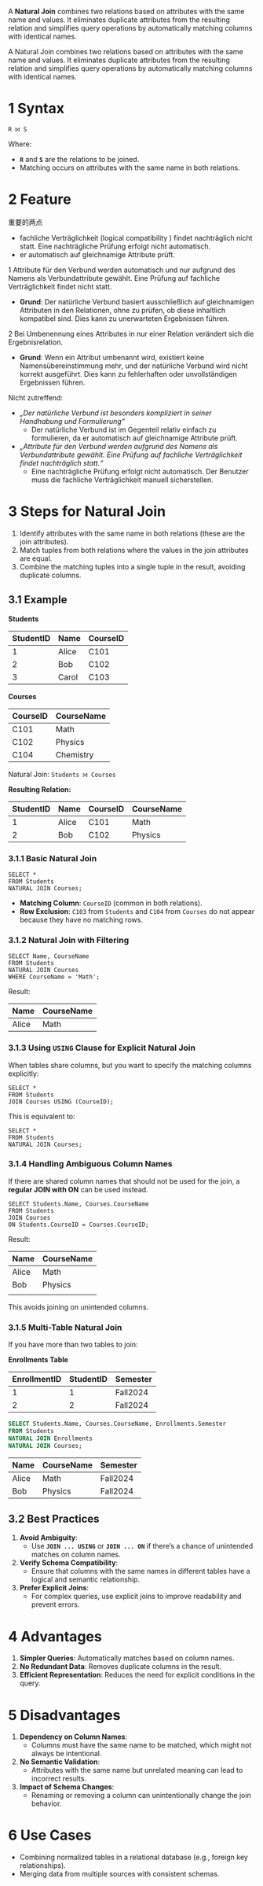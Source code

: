 
A **Natural Join** combines two relations based on attributes with the same name and values. It eliminates duplicate attributes from the resulting relation and simplifies query operations by automatically matching columns with identical names.


A Natural Join combines two relations based on attributes with the same name and values. It eliminates duplicate attributes from the resulting relation and simplifies query operations by automatically matching columns with identical names.


# 1 Syntax

```
R ⨝ S
```

Where:

- **`R`** and **`S`** are the relations to be joined.
- Matching occurs on attributes with the same name in both relations.


# 2 Feature 

重要的两点 
- fachliche Verträglichkeit (logical compatibility ) findet nachträglich nicht statt.  Eine nachträgliche Prüfung erfolgt nicht automatisch. 
- er automatisch auf gleichnamige Attribute prüft.

1 Attribute für den Verbund werden automatisch und nur aufgrund des Namens als Verbundattribute gewählt. Eine Prüfung auf fachliche Verträglichkeit findet nicht statt.
- **Grund**: Der natürliche Verbund basiert ausschließlich auf gleichnamigen Attributen in den Relationen, ohne zu prüfen, ob diese inhaltlich kompatibel sind. Dies kann zu unerwarteten Ergebnissen führen.

2 Bei Umbenennung eines Attributes in nur einer Relation verändert sich die Ergebnisrelation.
- **Grund**: Wenn ein Attribut umbenannt wird, existiert keine Namensübereinstimmung mehr, und der natürliche Verbund wird nicht korrekt ausgeführt. Dies kann zu fehlerhaften oder unvollständigen Ergebnissen führen.



Nicht zutreffend:
- _„Der natürliche Verbund ist besonders kompliziert in seiner Handhabung und Formulierung“_
    - Der natürliche Verbund ist im Gegenteil relativ einfach zu formulieren, da er automatisch auf gleichnamige Attribute prüft.
- _„Attribute für den Verbund werden aufgrund des Namens als Verbundattribute gewählt. Eine Prüfung auf fachliche Verträglichkeit findet nachträglich statt.“_
    - Eine nachträgliche Prüfung erfolgt nicht automatisch. Der Benutzer muss die fachliche Verträglichkeit manuell sicherstellen.



# 3 **Steps for Natural Join**

1. Identify attributes with the same name in both relations (these are the join attributes).
2. Match tuples from both relations where the values in the join attributes are equal.
3. Combine the matching tuples into a single tuple in the result, avoiding duplicate columns.

## 3.1 **Example**

**Students**

|StudentID|Name|CourseID|
|---|---|---|
|1|Alice|C101|
|2|Bob|C102|
|3|Carol|C103|

**Courses**

|CourseID|CourseName|
|---|---|
|C101|Math|
|C102|Physics|
|C104|Chemistry|

Natural Join:
`Students ⨝ Courses`

**Resulting Relation:**

|StudentID|Name|CourseID|CourseName|
|---|---|---|---|
|1|Alice|C101|Math|
|2|Bob|C102|Physics|

### 3.1.1 Basic Natural Join

```
SELECT *
FROM Students
NATURAL JOIN Courses;
```

- **Matching Column**: `CourseID` (common in both relations).
- **Row Exclusion**: `C103` from `Students` and `C104` from `Courses` do not appear because they have no matching rows.


### 3.1.2 Natural Join with Filtering
```
SELECT Name, CourseName
FROM Students
NATURAL JOIN Courses
WHERE CourseName = 'Math';
```

Result:

|Name|CourseName|
|---|---|
|Alice|Math|
### 3.1.3 Using `USING` Clause for Explicit Natural Join

When tables share columns, but you want to specify the matching columns explicitly:

```
SELECT *
FROM Students
JOIN Courses USING (CourseID);
```

This is equivalent to:
```
SELECT *
FROM Students
NATURAL JOIN Courses;

```

### 3.1.4 **Handling Ambiguous Column Names**

If there are shared column names that should not be used for the join, a **regular JOIN with ON** can be used instead.

```
SELECT Students.Name, Courses.CourseName
FROM Students
JOIN Courses
ON Students.CourseID = Courses.CourseID;
```

Result:

| Name  | CourseName |
| ----- | ---------- |
| Alice | Math       |
| Bob   | Physics    |
|       |            |
This avoids joining on unintended columns.



### 3.1.5 **Multi-Table Natural Join**

If you have more than two tables to join:

**Enrollments Table**

| EnrollmentID | StudentID | Semester |
| ------------ | --------- | -------- |
| 1            | 1         | Fall2024 |
| 2            | 2         | Fall2024 |

```sql
SELECT Students.Name, Courses.CourseName, Enrollments.Semester
FROM Students
NATURAL JOIN Enrollments
NATURAL JOIN Courses;

```

| Name  | CourseName | Semester |
| ----- | ---------- | -------- |
| Alice | Math       | Fall2024 |
| Bob   | Physics    | Fall2024 |


## 3.2 **Best Practices**

1. **Avoid Ambiguity**:
    - Use **`JOIN ... USING`** or **`JOIN ... ON`** if there’s a chance of unintended matches on column names.
2. **Verify Schema Compatibility**:
    - Ensure that columns with the same names in different tables have a logical and semantic relationship.
3. **Prefer Explicit Joins**:
    - For complex queries, use explicit joins to improve readability and prevent errors.

# 4 **Advantages**

1. **Simpler Queries**: Automatically matches based on column names.
2. **No Redundant Data**: Removes duplicate columns in the result.
3. **Efficient Representation**: Reduces the need for explicit conditions in the query.

# 5 **Disadvantages**

1. **Dependency on Column Names**:
    - Columns must have the same name to be matched, which might not always be intentional.
2. **No Semantic Validation**:
    - Attributes with the same name but unrelated meaning can lead to incorrect results.
3. **Impact of Schema Changes**:
    - Renaming or removing a column can unintentionally change the join behavior.

# 6 **Use Cases**

- Combining normalized tables in a relational database (e.g., foreign key relationships).
- Merging data from multiple sources with consistent schemas.




